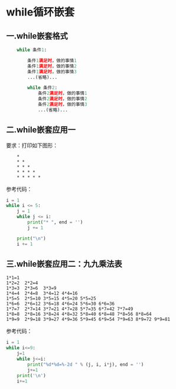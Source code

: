 # while循环嵌套

## 一.while嵌套格式

```python
    while 条件1:

        条件1满足时，做的事情1
        条件1满足时，做的事情2
        条件1满足时，做的事情3
        ...(省略)...

        while 条件2:
            条件2满足时，做的事情1
            条件2满足时，做的事情2
            条件2满足时，做的事情3
            ...(省略)...
```

## 二.while嵌套应用一

要求：打印如下图形：

```
    *
    * *
    * * *
    * * * *
    * * * * *
```

参考代码：

```python
i = 1
while i <= 5:
    j = 1
    while j <= i:
        print("* ", end = '')
        j += 1

    print("\n")
    i += 1
```

## 三.while嵌套应用二：九九乘法表

```
1*1=1  
1*2=2  2*2=4  
1*3=3  2*3=6  3*3=9  
1*4=4  2*4=8  3*4=12 4*4=16 
1*5=5  2*5=10 3*5=15 4*5=20 5*5=25 
1*6=6  2*6=12 3*6=18 4*6=24 5*6=30 6*6=36 
1*7=7  2*7=14 3*7=21 4*7=28 5*7=35 6*7=42 7*7=49 
1*8=8  2*8=16 3*8=24 4*8=32 5*8=40 6*8=48 7*8=56 8*8=64 
1*9=9  2*9=18 3*9=27 4*9=36 5*9=45 6*9=54 7*9=63 8*9=72 9*9=81 
```

参考代码：

```python
i = 1
while i<=9:
    j=1
    while j<=i:
        print("%d*%d=%-2d " % (j, i, i*j), end = '')
        j+=1
    print('\n')
    i+=1
```